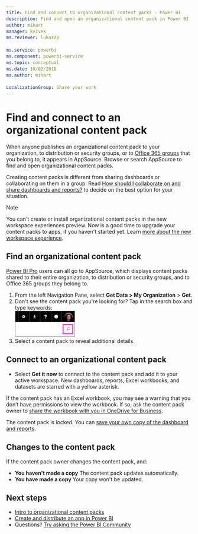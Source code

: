 ```yaml
---
title: Find and connect to organizational content packs - Power BI
description: Find and open an organizational content pack in Power BI
author: mihart
manager: kvivek
ms.reviewer: lukaszp

ms.service: powerbi
ms.component: powerbi-service
ms.topic: conceptual
ms.date: 10/02/2018
ms.author: mihart

LocalizationGroup: Share your work
---
```

# Find and connect to an organizational content pack

When anyone publishes an organizational content pack to your organization, to distribution or security groups, or to [Office 365 groups](https://support.office.com/article/Create-a-group-in-Office-365-7124dc4c-1de9-40d4-b096-e8add19209e9) that you belong to, it appears in AppSource.  Browse or search AppSource to find and open organizational content packs.

Creating content packs is different from sharing dashboards or collaborating on them in a group. Read [How should I collaborate on and share dashboards and reports?](../service-how-to-collaborate-distribute-dashboards-reports.md) to decide on the best option for your situation.

> [!NOTE]
> You can't create or install organizational content packs in the new workspace experiences preview. Now is a good time to upgrade your content packs to apps, if you haven't started yet. Learn [more about the new workspace experience](../service-create-the-new-workspaces.md).
> 

## Find an organizational content pack
[Power BI Pro](https://powerbi.microsoft.com/pricing) users can all go to AppSource, which displays content packs shared to their entire organization, to distribution or security groups, and to Office 365 groups they belong to.  

1. From the left Navigation Pane, select **Get Data \> My Organization** \> **Get**.
2. Don't see the content pack you're looking for? Tap in the search box and type keywords:  
    ![](media/end-user-content-pack/cp_searchbox.png)
3. Select a content pack to reveal additional details.

## Connect to an organizational content pack
* Select **Get it now** to connect to the content pack and add it to your active workspace. New dashboards, reports, Excel workbooks, and datasets are starred with a yellow asterisk.

If the content pack has an Excel workbook, you may see a warning that you don’t have permissions to view the workbook. If so, ask the content pack owner to [share the workbook with you in OneDrive for Business](https://support.office.com/en-us/article/Share-documents-or-folders-in-Office-365-1fe37332-0f9a-4719-970e-d2578da4941c). 

The content pack is locked. You can [save your own copy of the dashboard and reports](../service-organizational-content-pack-copy-refresh-access.md). 

## Changes to the content pack
If the content pack owner changes the content pack, and: 

* **You haven't made a copy** The content pack updates automatically.
* **You have made a copy** Your copy won't be updated. 

## Next steps
* [Intro to organizational content packs](../service-organizational-content-pack-introduction.md)  
* [Create and distribute an app in Power BI](../service-create-distribute-appss.md)
* Questions? [Try asking the Power BI Community](http://community.powerbi.com/)

